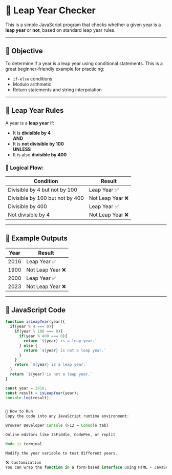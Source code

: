 # 📆 Leap Year Checker

This is a simple JavaScript program that checks whether a given year is a **leap year** or **not**, based on standard leap year rules.

---

## 📌 Objective

To determine if a year is a leap year using conditional statements. This is a great beginner-friendly example for practicing:
- `if-else` conditions
- Modulo arithmetic
- Return statements and string interpolation

---

## 🔁 Leap Year Rules

A year is a **leap year** if:

- It is **divisible by 4**  
  **AND**
- It is **not divisible by 100**  
  **UNLESS**
- It is also **divisible by 400**

### 🧠 Logical Flow:

| Condition                       | Result          |
| ------------------------------- | --------------- |
| Divisible by 4 but not by 100   | Leap Year ✅     |
| Divisible by 100 but not by 400 | Not Leap Year ❌ |
| Divisible by 400                | Leap Year ✅     |
| Not divisible by 4              | Not Leap Year ❌ |

---

## 🧮 Example Outputs

| Year | Result          |
| ---- | --------------- |
| 2016 | Leap Year ✅     |
| 1900 | Not Leap Year ❌ |
| 2000 | Leap Year ✅     |
| 2023 | Not Leap Year ❌ |

---

## 🧾 JavaScript Code

```javascript
function isLeapYear(year){
  if(year % 4 === 0){
    if(year % 100 === 0){
      if(year % 400 === 0){
        return `${year} is a leap year.` 
      } else {
        return `${year} is not a leap year.`         
      }
    }
    return `${year} is a leap year.`
  }
  return `${year} is not a leap year.`
}

const year = 2016;
const result = isLeapYear(year);
console.log(result);


🚀 How to Run
Copy the code into any JavaScript runtime environment:

Browser Developer Console (F12 → Console tab)

Online editors like JSFiddle, CodePen, or replit

Node.js terminal

Modify the year variable to test different years.

🛠️ Customization
You can wrap the function in a form-based interface using HTML + JavaScript for browser use, or integrate into larger calendar/date apps.